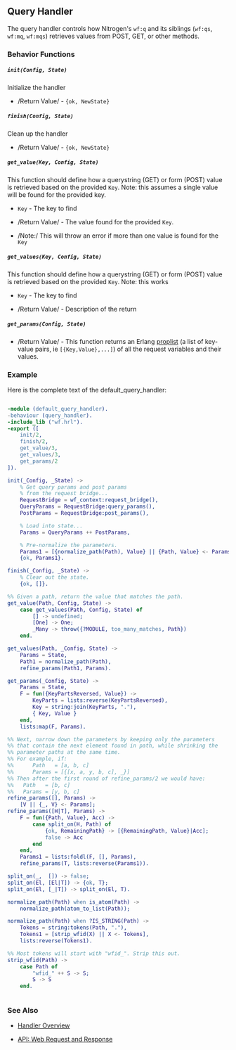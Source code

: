 

## Query Handler

The query handler controls how Nitrogen's `wf:q` and its siblings (`wf:qs`, `wf:mq`, `wf:mqs`) retrieves values from POST, GET, or other methods.

### Behavior Functions
 
##### `init(Config, State)`

  Initialize the handler

 *  /Return Value/ - `{ok, NewState}` 

##### `finish(Config, State)`

  Clean up the handler

 *  /Return Value/ - `{ok, NewState}`
  
##### `get_value(Key, Config, State)`

  This function should define how a querystring (GET) or form (POST) value is
  retrieved based on the provided `Key`. Note: this assumes a single value will
  be found for the provided key.

 *  `Key` - The key to find

 *  /Return Value/ - The value found for the provided `Key`.

 *  /Note:/ This will throw an error if more than one value is found for the 
    `Key`

##### `get_values(Key, Config, State)`

  This function should define how a querystring (GET) or form (POST) value is
  retrieved based on the provided `Key`. Note: this works

 *  `Key` - The key to find

 *  /Return Value/ - Description of the return 

##### `get_params(Config, State)`
  
 *  /Return Value/ - This function returns an Erlang
  [proplist](http://www.erlang.org/doc/man/proplists.html) (a list of 
  key-value pairs, ie `[{Key,Value},...]`) of all the request variables and
  their values.

### Example

Here is the complete text of the default_query_handler:

```erlang

-module (default_query_handler).
-behaviour (query_handler).
-include_lib ("wf.hrl").
-export ([
    init/2,
    finish/2,
    get_value/3,
    get_values/3,
    get_params/2
]).

init(_Config, _State) ->
    % Get query params and post params
    % from the request bridge...
    RequestBridge = wf_context:request_bridge(),
    QueryParams = RequestBridge:query_params(),
    PostParams = RequestBridge:post_params(),

    % Load into state...
    Params = QueryParams ++ PostParams,

    % Pre-normalize the parameters.
    Params1 = [{normalize_path(Path), Value} || {Path, Value} <- Params, Path /= undefined, Path /= []],
    {ok, Params1}.

finish(_Config, _State) ->
    % Clear out the state.
    {ok, []}.

%% Given a path, return the value that matches the path.
get_value(Path, Config, State) ->
    case get_values(Path, Config, State) of
        [] -> undefined;
        [One] -> One;
        _Many -> throw({?MODULE, too_many_matches, Path})
    end.

get_values(Path, _Config, State) ->
    Params = State,
    Path1 = normalize_path(Path),
    refine_params(Path1, Params).

get_params(_Config, State) ->
    Params = State,
    F = fun({KeyPartsReversed, Value}) ->
        KeyParts = lists:reverse(KeyPartsReversed),
        Key = string:join(KeyParts, "."),
        { Key, Value }
    end,
    lists:map(F, Params).

%% Next, narrow down the parameters by keeping only the parameters
%% that contain the next element found in path, while shrinking the
%% parameter paths at the same time.
%% For example, if:
%%      Path   = [a, b, c]
%%      Params = [{[x, a, y, b, c], _}]
%% Then after the first round of refine_params/2 we would have:
%%   Path   = [b, c]
%%   Params = [y, b, c]
refine_params([], Params) ->
    [V || {_, V} <- Params];
refine_params([H|T], Params) ->
    F = fun({Path, Value}, Acc) ->
        case split_on(H, Path) of
            {ok, RemainingPath} -> [{RemainingPath, Value}|Acc];
            false -> Acc
        end
    end,
    Params1 = lists:foldl(F, [], Params),
    refine_params(T, lists:reverse(Params1)).

split_on(_,  []) -> false;
split_on(El, [El|T]) -> {ok, T};
split_on(El, [_|T]) -> split_on(El, T).

normalize_path(Path) when is_atom(Path) ->
    normalize_path(atom_to_list(Path));

normalize_path(Path) when ?IS_STRING(Path) ->
    Tokens = string:tokens(Path, "."),
    Tokens1 = [strip_wfid(X) || X <- Tokens],
    lists:reverse(Tokens1).

%% Most tokens will start with "wfid_". Strip this out.
strip_wfid(Path) ->
    case Path of
        "wfid_" ++ S -> S;
        S -> S
    end.



```


### See Also

 *  [Handler Overview](handlers.md)

 *  [API: Web Request and Response](api.md)

